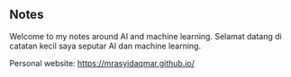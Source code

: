## Notes

Welcome to my notes around AI and machine learning.
Selamat datang di catatan kecil saya seputar AI dan machine learning.

Personal website: https://mrasyidaqmar.github.io/
